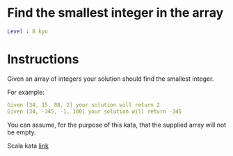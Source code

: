 # Find the smallest integer in the array

```yaml
Level : 8 kyu
```



# Instructions
Given an array of integers your solution should find the smallest integer.

For example:
```yaml
Given [34, 15, 88, 2] your solution will return 2
Given [34, -345, -1, 100] your solution will return -345
```

You can assume, for the purpose of this kata, that the supplied array will not be empty.

Scala kata [link](https://www.codewars.com/kata/55a2d7ebe362935a210000b2/train/scala)